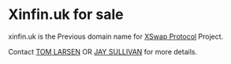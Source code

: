 # Xinfin.uk for sale

xinfin.uk is the Previous domain name for [XSwap Protocol](https://xspswap.finance) Project.

Contact [TOM LARSEN](https://t.me/Tomxins) OR [JAY SULLIVAN](https://t.me/Jay_XSP_Official) for more details.

